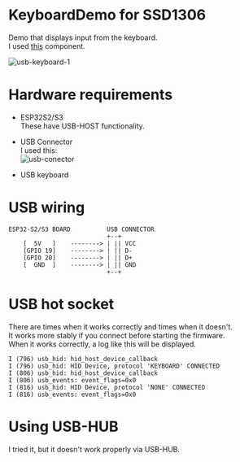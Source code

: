 # KeyboardDemo for SSD1306
Demo that displays input from the keyboard.   
I used [this](https://components.espressif.com/components/espressif/usb_host_hid/) component.   

![usb-keyboard-1](https://github.com/user-attachments/assets/cb108559-4a5a-4df7-9be8-47f9f4c492f3)

# Hardware requirements

- ESP32S2/S3   
 These have USB-HOST functionality.

- USB Connector   
 I used this:   
 ![usb-conector](https://github.com/user-attachments/assets/a8fb5313-54f6-422a-98de-5f4aff8c94b7)

- USB keyboard   

# USB wiring   
```
ESP32-S2/S3 BOARD          USB CONNECTOR
                           +--+
    [  5V   ]    --------> | || VCC
    [GPIO 19]    --------> | || D-
    [GPIO 20]    --------> | || D+
    [  GND  ]    --------> | || GND
                           +--+
```

# USB hot socket
There are times when it works correctly and times when it doesn't.   
It works more stably if you connect before starting the firmware.   
When it works correctly, a log like this will be displayed.   
```
I (796) usb_hid: hid_host_device_callback
I (796) usb_hid: HID Device, protocol 'KEYBOARD' CONNECTED
I (806) usb_hid: hid_host_device_callback
I (806) usb_events: event_flags=0x0
I (816) usb_hid: HID Device, protocol 'NONE' CONNECTED
I (816) usb_events: event_flags=0x0
```


# Using USB-HUB
I tried it, but it doesn't work properly via USB-HUB.
